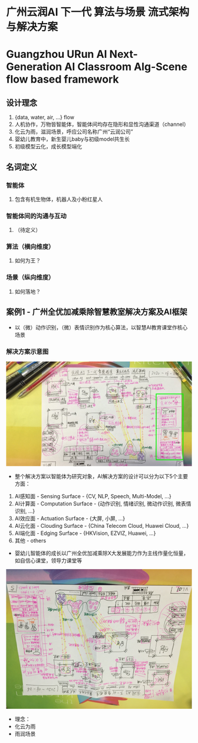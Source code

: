 # 广州云润AI 下一代 算法与场景 流式架构与解决方案
# Guangzhou URun AI Next-Generation AI Classroom Alg-Scene flow based framework

## 设计理念
1. {data, water, air, ...} flow
2. 人机协作，万物皆智能体，智能体间均存在隐形和显性沟通渠道（channel）
3. 化云为雨，滋润场景，呼应公司名称广州“云润公司”
4. 婴幼儿教育中，新生婴儿baby与初级model共生长
5. 初级模型云化，成长模型端化

## 名词定义
### 智能体
1. 包含有机生物体，机器人及小粉红星人

### 智能体间的沟通与互动
1. （待定义）

### 算法（横向维度）
1. 如何为王？

### 场景（纵向维度）
1. 如何落地？

## 案例1 - 广州全优加减乘除智慧教室解决方案及AI框架
* 以（微）动作识别，（微）表情识别作为核心算法，以智慧AI教育课堂作核心场景

### 解决方案示意图
![AI Classroom 0](./AI.Classroom.4.0.top.down.png)
* 整个解决方案以智能体为研究对象，AI解决方案的设计可以分为以下5个主要方面：
1. AI感知面 - Sensing Surface - {CV, NLP, Speech, Multi-Model, ...}
2. AI计算面 - Computation Surface - {动作识别, 情绪识别, 微动作识别, 微表情识别, ...}
3. AI效应面 - Actuation Surface - {大屏, 小屏, ...}
4. AI云化面 - Clouding Surface - {China Telecom Cloud, Huawei Cloud, ...}
5. AI端化面 - Edging Surface - {HKVision, EZVIZ, Huawei, ...}
6. 其他 - others
* 婴幼儿智能体的成长以广州全优加减乘除X大发展能力作为主线作量化恒量，如自信心课堂，领导力课堂等

![AI Classroom 1](./AI.Classroom.4.1.down.top.png)
* 理念：
* 化云为雨
* 雨润场景
